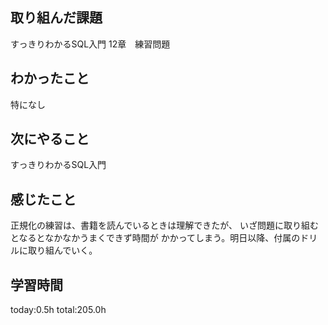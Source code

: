 ## 取り組んだ課題
 すっきりわかるSQL入門
 12章　練習問題
## わかったこと
 特になし
## 次にやること
 すっきりわかるSQL入門
## 感じたこと
 正規化の練習は、書籍を読んでいるときは理解できたが、
 いざ問題に取り組むとなるとなかなかうまくできず時間が
 かかってしまう。明日以降、付属のドリルに取り組んでいく。

## 学習時間
 today:0.5h
 total:205.0h